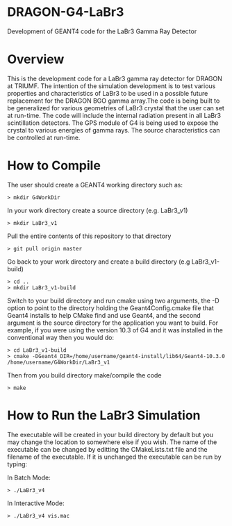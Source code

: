 # DRAGON-G4-LaBr3
Development of GEANT4 code for the LaBr3 Gamma Ray Detector
# Overview
This is the development code for a LaBr3 gamma ray detector for DRAGON at TRIUMF. The intention of the simulation development is to test various properties and characteristics of LaBr3 to be used in a possible future replacement for the DRAGON BGO gamma array.The code is being built to be generalized for various geometries of LaBr3 crystal that the user can set at run-time. The code will include the internal radiation present in all LaBr3 scintillation detectors. The GPS module of G4 is being used to expose the crystal to various energies of gamma rays. The source characteristics can be controlled at run-time. 
# How to Compile
The user should create a GEANT4 working directory such as:
```
> mkdir G4WorkDir
```
In your work directory create a source directory (e.g. LaBr3_v1)
```
> mkdir LaBr3_v1
```
Pull the entire contents of this repository to that directory
```
> git pull origin master
```
Go back to your work directory and create a build directory (e.g LaBr3_v1-build)
```
> cd ..
> mkdir LaBr3_v1-build
````
Switch to your build directory and run cmake using two arguments, the -D option to point to the directory holding the Geant4Config.cmake file that Geant4 installs to help CMake find and use Geant4, and the second argument is the source directory for the application you want to build. For example, if you were using the version 10.3 of G4 and it was installed in the conventional way then you would do:
```
> cd LaBr3_v1-build
> cmake -DGeant4_DIR=/home/username/geant4-install/lib64/Geant4-10.3.0 /home/username/G4WorkDir/LaBr3_v1
```
Then from you build directory make/compile the code
```
> make
```
# How to Run the LaBr3 Simulation
The executable will be created in your build directory by default but you may change the location to somewhere else if you wish. The name of the executable can be changed by editting the CMakeLists.txt file and the filename of the executable. If it is unchanged the executable can be run by typing:

In Batch Mode:
```
> ./LaBr3_v4
```
In Interactive Mode:
```
> ./LaBr3_v4 vis.mac
```
